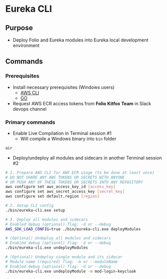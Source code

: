 # Eureka CLI

## Purpose

- Deploy Folio and Eureka modules into Eureka local development environment

## Commands

### Prerequisites

- Install necessary prerequisites (Windows users)
  - [AWS CLI](<https://docs.aws.amazon.com/cli/latest/userguide/>)
  - [GO](<https://go.dev/doc/install>)
- Request AWS ECR access tokens from **Folio Kitfox Team** in Slack devops channel

### Primary commands

- Enable Live Compilation in Terminal session #1
  - Will compile a Windows binary into `bin` folder

```bash
air
```

- Deploy/undeploy all modules and sidecars in another Terminal session #2

```bash
# 1. Prepare AWS CLI for AWS ECR usage (to be done at least once)
# DO NOT SHARE ANY AWS TOKENS OR SECRETS WITH ANYONE 
# OR PUSH ANY OF THESE TOKENS OR SECRETS INTO ANY REPOSITORY
aws configure set aws_access_key_id [access_key] 
aws configure set aws_secret_access_key [secret_key] 
aws configure set default.region [region] 

# 2. Setup CLI config
./bin/eureka-cli.exe setup

# 3. Deploy all modules and sidecars
# Enabled debug (optional) flag: -d or --debug
AWS_SDK_LOAD_CONFIG=true ./bin/eureka-cli.exe deployModules

# (Optional) Undeploy all modules and sidecars
# Enabled debug (optional) flag: -d or --debug
./bin/eureka-cli.exe undeployModules

# (Optional) Undeploy single module and its sidecar
# Module name (required) flag: -m or --moduleName 
# Enabled debug (optional) flag: -d or --debug
./bin/eureka-cli.exe undeployModule -m mod-login-keycloak
```
